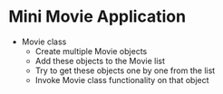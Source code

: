 # Mini Movie Application

- Movie class
	- Create multiple Movie objects
	- Add these objects to the Movie list
	- Try to get these objects one by one from the list
	- Invoke Movie class functionality on that object
